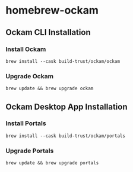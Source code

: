 # homebrew-ockam

## Ockam CLI Installation

### Install Ockam

```
brew install --cask build-trust/ockam/ockam
```

### Upgrade Ockam

```
brew update && brew upgrade ockam
```

## Ockam Desktop App Installation

### Install Portals

```
brew install --cask build-trust/ockam/portals
```

### Upgrade Portals

```
brew update && brew upgrade portals
```
